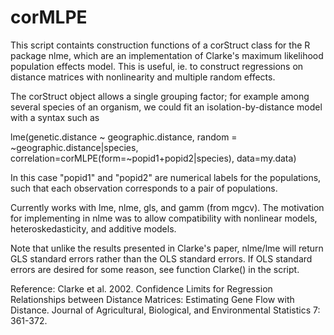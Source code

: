 corMLPE
=======

This script containts construction functions of a corStruct class for the R package nlme, which are an implementation of Clarke's maximum likelihood population effects model. This is useful, ie. to construct regressions on distance matrices with nonlinearity and multiple random effects.

The corStruct object allows a single grouping factor; for example among several species of an organism, we could fit an isolation-by-distance model with a syntax such as

lme(genetic.distance ~ geographic.distance, random = ~geographic.distance|species, correlation=corMLPE(form=~popid1+popid2|species), data=my.data)

In this case "popid1" and "popid2" are numerical labels for the populations, such that each observation corresponds to a pair of populations.

Currently works with lme, nlme, gls, and gamm (from mgcv). The motivation for implementing in nlme was to allow compatibility with nonlinear models, heteroskedasticity, and additive models.

Note that unlike the results presented in Clarke's paper, nlme/lme will return GLS standard errors rather than the OLS standard errors. If OLS standard errors are desired for some reason, see function Clarke() in the script.

Reference:
Clarke et al. 2002. Confidence Limits for Regression Relationships between Distance Matrices: Estimating Gene Flow with Distance. Journal of Agricultural, Biological, and Environmental Statistics 7: 361-372.
